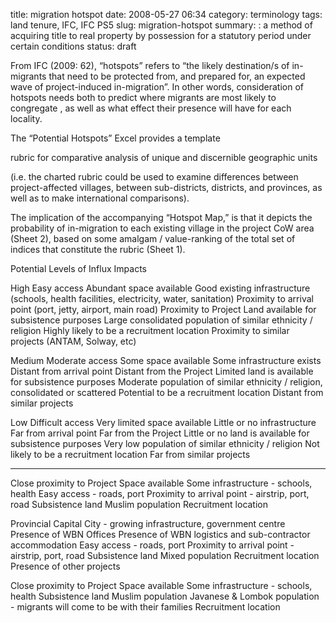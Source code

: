 title: migration hotspot
date: 2008-05-27 06:34
category: terminology
tags: land tenure, IFC, IFC PS5
slug: migration-hotspot
summary: : a method of acquiring title to real property by possession for a statutory period under certain conditions
status: draft

From IFC (2009: 62), “hotspots” refers to “the likely destination/s of in-migrants that need to be protected from, and prepared for, an expected wave of project-induced in-migration”. In other words, consideration of hotspots needs both to predict where migrants are most likely to congregate , as well as what effect their presence will have for each locality.

The “Potential Hotspots” Excel provides a template

rubric for comparative analysis of unique and discernible geographic units

 (i.e. the charted rubric could be used to examine differences between project-affected villages, between sub-districts, districts, and provinces, as well as to make international comparisons).

The implication of the accompanying “Hotspot Map,” is that it depicts the probability of in-migration to each existing village in the project CoW area (Sheet 2), based on some amalgam / value-ranking of the total set of indices that constitute the rubric (Sheet 1).



Potential Levels of Influx Impacts

High
Easy access
Abundant space available
Good existing infrastructure (schools, health facilities, electricity, water, sanitation)
Proximity to arrival point (port, jetty, airport, main road)
Proximity to Project
Land available for subsistence purposes
Large consolidated population of similar ethnicity / religion
Highly likely to be a recruitment location
Proximity to similar projects (ANTAM, Solway, etc)

Medium
Moderate access
Some space available
Some infrastructure exists
Distant from arrival point
Distant from the Project
Limited land is available for subsistence purposes
Moderate population of similar ethnicity / religion, consolidated or scattered
Potential to be a recruitment location
Distant from similar projects

Low
Difficult access
Very limited space available
Little or no infrastructure
Far from arrival point
Far from the Project
Little or no land is available for subsistence purposes
Very low population of similar ethnicity / religion
Not likely to be a recruitment location
Far from similar projects


----


Close proximity to Project
Space available
Some infrastructure - schools, health
Easy access - roads, port
Proximity to arrival point - airstrip, port, road
Subsistence land
Muslim population
Recruitment location

Provincial Capital City - growing infrastructure, government centre
Presence of WBN Offices
Presence of WBN logistics and sub-contractor accommodation
Easy access - roads, port
Proximity to arrival point - airstrip, port, road
Subsistence land
Mixed population
Recruitment location
Presence of other projects

Close proximity to Project
Space available
Some infrastructure - schools, health
Subsistence land
Muslim population
Javanese & Lombok population - migrants will come to be with their families
Recruitment location
